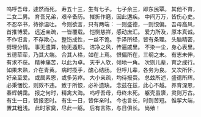 呜呼吾母，遽然而死。
寿五十三，生有七子。
七子余三，即东民覃。
其他不育，二女二男。
育吾兄弟，艰辛备历。
摧折作磨，因此遘疾。
中间万万，皆伤心史。
不忍卒书，待徐温吐。
今则欲言，只有两端：
一则盛德，一则恨偏。
吾母高风，首推博爱。
远近亲疏，一皆覆载。
恺恻慈祥，感动庶汇。
爱力所及，原本真诚。
不作诳言，不存欺心。
整饬成性，一丝不诡。
手泽所经，皆有条理。
头脑精密，劈理分情。
事无遗算，物无遁形。
洁净之风，传遍戚里。
不染一尘，身心表里。
五德荦荦，乃其大端。
合其人格，如在上焉。
恨偏所在，三纲之末。
有志未伸，有求不获。
精神痛苦，以此为卓。
天乎人欤，倾地一角。
次则儿辈，育之成行。
如果未熟，介在青黄。
病时揽手，酸心结肠。
但呼儿辈，各务为良。
又次所怀，好亲至爱。
或属素恩，或多劳瘁。
大小亲疏，均待报赍。
总兹所述，盛德所辉。
必秉悃忱，则效不违。
致于所恨，必补遗缺。
念兹在兹，此心不越。
养育深恩，春辉朝霭。
报之何时，精禽大海。
呜呼吾母，母终未死。
躯壳虽隳，灵则万古。
有生一日，皆报恩时。
有生一日，皆伴亲时。
今也言长，时则苦短。
惟挈大端，置其粗浅。
此时家奠，尽此一觞。
后有言陈，与日俱长。
尚飨！ 